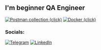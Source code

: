 ## I'm beginner QA Engineer 

[![Postman collection (click)](https://img.shields.io/badge/-Postman-090909?style=for-the-badge&logo=postman&logoColor=FF6C37)](https://www.postman.com/navigation-engineer-23958700/workspace/postman-collection)
[![Docker (click)](https://img.shields.io/badge/-Docker-090909?style=for-the-badge&logo=docker&logoColor=2496ED)](https://github.com/aleksey890/Docker)

### Socials:
[![Telegram](https://img.shields.io/badge/-Telegram-090909?style=for-the-badge&logo=telegram&logoColor=26A5E4)](https://t.me/alexey408)
[![LinkedIn](https://img.shields.io/badge/-LinkedIn-090909?style=for-the-badge&logo=linkedin&logoColor=0A66C2)](https://www.linkedin.com/in/alexey408/)